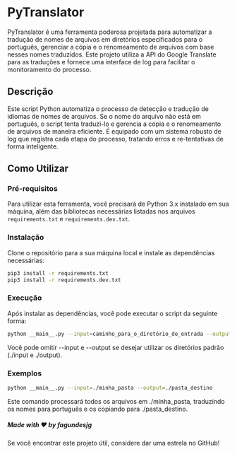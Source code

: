 # PyTranslator

PyTranslator é uma ferramenta poderosa projetada para automatizar a tradução de nomes de arquivos em diretórios especificados para o português, gerenciar a cópia e o renomeamento de arquivos com base nesses nomes traduzidos. Este projeto utiliza a API do Google Translate para as traduções e fornece uma interface de log para facilitar o monitoramento do processo.

## Descrição

Este script Python automatiza o processo de detecção e tradução de idiomas de nomes de arquivos. Se o nome do arquivo não está em português, o script tenta traduzi-lo e gerencia a cópia e o renomeamento de arquivos de maneira eficiente. É equipado com um sistema robusto de log que registra cada etapa do processo, tratando erros e re-tentativas de forma inteligente.

## Como Utilizar

### Pré-requisitos

Para utilizar esta ferramenta, você precisará de Python 3.x instalado em sua máquina, além das bibliotecas necessárias listadas nos arquivos `requirements.txt` e `requirements.dev.txt`.

### Instalação

Clone o repositório para a sua máquina local e instale as dependências necessárias:

```bash
pip3 install -r requirements.txt
pip3 install -r requirements.dev.txt
```

### Execução

Após instalar as dependências, você pode executar o script da seguinte forma:

```bash
python __main__.py --input=caminho_para_o_diretório_de_entrada --output=caminho_para_o_diretório_de_saída
```

Você pode omitir --input e --output se desejar utilizar os diretórios padrão (./input e ./output).

### Exemplos

```bash
python __main__.py --input=./minha_pasta --output=./pasta_destino
```

Este comando processará todos os arquivos em ./minha_pasta, traduzindo os nomes para português e os copiando para ./pasta_destino.

##### Made with ❤️ by fagundesjg

Se você encontrar este projeto útil, considere dar uma estrela no GitHub!
